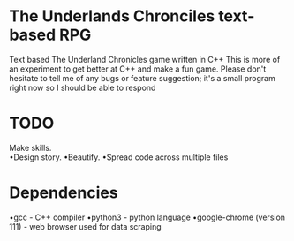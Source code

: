 # The Underlands Chronciles text-based RPG
Text based The Underland Chronicles game written in C++
This is more of an experiment to get better at C++ and make a fun game.
Please don't hesitate to tell me of any bugs or feature suggestion;
it's a small program right now so I should be able to respond

# TODO
Make skills.<br/>
•Design story.
•Beautify.
•Spread code across multiple files

# Dependencies
•gcc - C++ compiler
•python3 - python language
•google-chrome (version 111) - web browser used for data scraping
